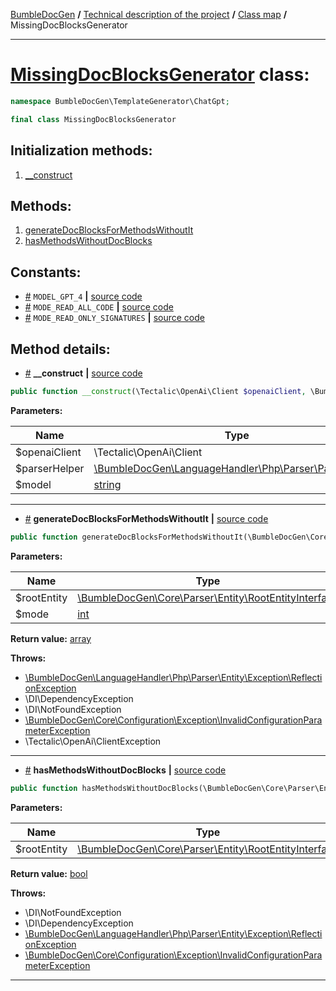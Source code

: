<!-- {% raw %} -->
<embed> <a href="/docs/README.md">BumbleDocGen</a> <b>/</b> <a href="/docs/tech/readme.md">Technical description of the project</a> <b>/</b> <a href="/docs/tech/map.md">Class map</a> <b>/</b> MissingDocBlocksGenerator<hr> </embed>

<h1>
    <a href="https://github.com/bumble-tech/bumble-doc-gen/blob/master/src/TemplateGenerator/ChatGpt/MissingDocBlocksGenerator.php#L18">MissingDocBlocksGenerator</a> class:
</h1>





```php
namespace BumbleDocGen\TemplateGenerator\ChatGpt;

final class MissingDocBlocksGenerator
```








<h2>Initialization methods:</h2>

<ol>
<li>
    <a href="#m-construct">__construct</a>
    </li>
</ol>

<h2>Methods:</h2>

<ol>
<li>
    <a href="#mgeneratedocblocksformethodswithoutit">generateDocBlocksForMethodsWithoutIt</a>
    </li>
<li>
    <a href="#mhasmethodswithoutdocblocks">hasMethodsWithoutDocBlocks</a>
    </li>
</ol>


<h2>Constants:</h2>
<ul>
            <li><a name="qmodel-gpt-4"
               href="#qmodel-gpt-4">#</a>
            <code>MODEL_GPT_4</code>                   <b>|</b> <a href="/src/TemplateGenerator/ChatGpt/MissingDocBlocksGenerator.php#L20">source
                    code</a> </li>
            <li><a name="qmode-read-all-code"
               href="#qmode-read-all-code">#</a>
            <code>MODE_READ_ALL_CODE</code>                   <b>|</b> <a href="/src/TemplateGenerator/ChatGpt/MissingDocBlocksGenerator.php#L23">source
                    code</a> </li>
            <li><a name="qmode-read-only-signatures"
               href="#qmode-read-only-signatures">#</a>
            <code>MODE_READ_ONLY_SIGNATURES</code>                   <b>|</b> <a href="/src/TemplateGenerator/ChatGpt/MissingDocBlocksGenerator.php#L22">source
                    code</a> </li>
    </ul>





<h2>Method details:</h2>

<div class='method_description-block'>

<ul>
<li><a name="m-construct" href="#m-construct">#</a>
 <b>__construct</b>
    <b>|</b> <a href="https://github.com/bumble-tech/bumble-doc-gen/blob/master/src/TemplateGenerator/ChatGpt/MissingDocBlocksGenerator.php#L25">source code</a></li>
</ul>

```php
public function __construct(\Tectalic\OpenAi\Client $openaiClient, \BumbleDocGen\LanguageHandler\Php\Parser\ParserHelper $parserHelper, string $model = self::MODEL_GPT_4);
```



<b>Parameters:</b>

<table>
    <thead>
    <tr>
        <th>Name</th>
        <th>Type</th>
        <th>Description</th>
    </tr>
    </thead>
    <tbody>
            <tr>
            <td>$openaiClient</td>
            <td>\Tectalic\OpenAi\Client</td>
            <td>-</td>
        </tr>
            <tr>
            <td>$parserHelper</td>
            <td><a href='https://github.com/bumble-tech/bumble-doc-gen/blob/master/src/LanguageHandler/Php/Parser/ParserHelper.php'>\BumbleDocGen\LanguageHandler\Php\Parser\ParserHelper</a></td>
            <td>-</td>
        </tr>
            <tr>
            <td>$model</td>
            <td><a href='https://www.php.net/manual/en/language.types.string.php'>string</a></td>
            <td>-</td>
        </tr>
        </tbody>
</table>



</div>
<hr>
<div class='method_description-block'>

<ul>
<li><a name="mgeneratedocblocksformethodswithoutit" href="#mgeneratedocblocksformethodswithoutit">#</a>
 <b>generateDocBlocksForMethodsWithoutIt</b>
    <b>|</b> <a href="https://github.com/bumble-tech/bumble-doc-gen/blob/master/src/TemplateGenerator/ChatGpt/MissingDocBlocksGenerator.php#L60">source code</a></li>
</ul>

```php
public function generateDocBlocksForMethodsWithoutIt(\BumbleDocGen\Core\Parser\Entity\RootEntityInterface $rootEntity, int $mode = self::MODE_READ_ONLY_SIGNATURES): array;
```



<b>Parameters:</b>

<table>
    <thead>
    <tr>
        <th>Name</th>
        <th>Type</th>
        <th>Description</th>
    </tr>
    </thead>
    <tbody>
            <tr>
            <td>$rootEntity</td>
            <td><a href='https://github.com/bumble-tech/bumble-doc-gen/blob/master/src/Core/Parser/Entity/RootEntityInterface.php'>\BumbleDocGen\Core\Parser\Entity\RootEntityInterface</a></td>
            <td>-</td>
        </tr>
            <tr>
            <td>$mode</td>
            <td><a href='https://www.php.net/manual/en/language.types.integer.php'>int</a></td>
            <td>-</td>
        </tr>
        </tbody>
</table>

<b>Return value:</b> <a href='https://www.php.net/manual/en/language.types.array.php'>array</a>


<b>Throws:</b>
<ul>
<li>
    <a href="/docs/tech/classes/ReflectionException.md">\BumbleDocGen\LanguageHandler\Php\Parser\Entity\Exception\ReflectionException</a></li>

<li>
    <a >\DI\DependencyException</a></li>

<li>
    <a >\DI\NotFoundException</a></li>

<li>
    <a href="/docs/tech/classes/InvalidConfigurationParameterException.md">\BumbleDocGen\Core\Configuration\Exception\InvalidConfigurationParameterException</a></li>

<li>
    <a >\Tectalic\OpenAi\ClientException</a></li>

</ul>

</div>
<hr>
<div class='method_description-block'>

<ul>
<li><a name="mhasmethodswithoutdocblocks" href="#mhasmethodswithoutdocblocks">#</a>
 <b>hasMethodsWithoutDocBlocks</b>
    <b>|</b> <a href="https://github.com/bumble-tech/bumble-doc-gen/blob/master/src/TemplateGenerator/ChatGpt/MissingDocBlocksGenerator.php#L38">source code</a></li>
</ul>

```php
public function hasMethodsWithoutDocBlocks(\BumbleDocGen\Core\Parser\Entity\RootEntityInterface $rootEntity): bool;
```



<b>Parameters:</b>

<table>
    <thead>
    <tr>
        <th>Name</th>
        <th>Type</th>
        <th>Description</th>
    </tr>
    </thead>
    <tbody>
            <tr>
            <td>$rootEntity</td>
            <td><a href='https://github.com/bumble-tech/bumble-doc-gen/blob/master/src/Core/Parser/Entity/RootEntityInterface.php'>\BumbleDocGen\Core\Parser\Entity\RootEntityInterface</a></td>
            <td>-</td>
        </tr>
        </tbody>
</table>

<b>Return value:</b> <a href='https://www.php.net/manual/en/language.types.boolean.php'>bool</a>


<b>Throws:</b>
<ul>
<li>
    <a >\DI\NotFoundException</a></li>

<li>
    <a >\DI\DependencyException</a></li>

<li>
    <a href="/docs/tech/classes/ReflectionException.md">\BumbleDocGen\LanguageHandler\Php\Parser\Entity\Exception\ReflectionException</a></li>

<li>
    <a href="/docs/tech/classes/InvalidConfigurationParameterException.md">\BumbleDocGen\Core\Configuration\Exception\InvalidConfigurationParameterException</a></li>

</ul>

</div>
<hr>

<!-- {% endraw %} -->